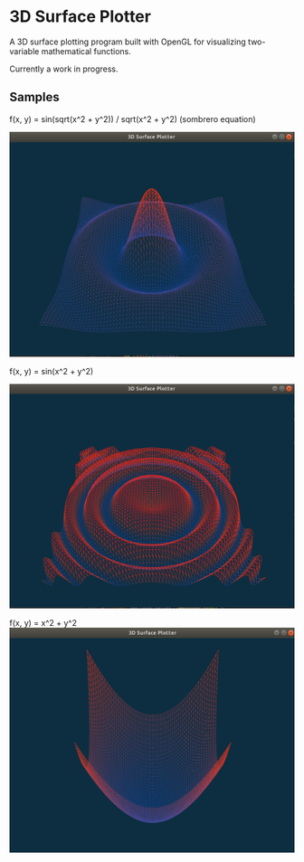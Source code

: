 # 3D Surface Plotter

A 3D surface plotting program built with OpenGL for visualizing two-variable mathematical functions. 

Currently a work in progress.

## Samples
f(x, y) = sin(sqrt(x^2 + y^2)) / sqrt(x^2 + y^2) (sombrero equation)

![sombrero equation](https://github.com/cindyli-13/3D-Surface-Plotter/blob/master/images/sombrero.png)

f(x, y) = sin(x^2 + y^2)

![sin(x^2 + y^2)](https://github.com/cindyli-13/3D-Surface-Plotter/blob/master/images/sin(x^2+y^2).png)

f(x, y) = x^2 + y^2
![x^2 + y^2](https://github.com/cindyli-13/3D-Surface-Plotter/blob/master/images/parabloid.png)

